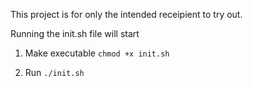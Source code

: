 This project is for only the intended receipient to try out.

Running the init.sh file will start

1. Make executable `chmod +x init.sh`

2. Run `./init.sh`
